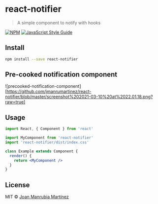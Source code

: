 # react-notifier

> A simple component to notify with hooks

[![NPM](https://img.shields.io/npm/v/react-notifier.svg)](https://www.npmjs.com/package/react-notifier) [![JavaScript Style Guide](https://img.shields.io/badge/code_style-standard-brightgreen.svg)](https://standardjs.com)

## Install

```bash
npm install --save react-notifier
```

## Pre-cooked notification component

![precooked-notification-component][https://github.com/jmanrumartinez/react-notifier/blob/master/screenshot%202021-03-10%20at%2022.01.18.png?raw=true]

## Usage

```jsx
import React, { Component } from 'react'

import MyComponent from 'react-notifier'
import 'react-notifier/dist/index.css'

class Example extends Component {
  render() {
    return <MyComponent />
  }
}
```

## License

MIT © [Joan Manrubia Martínez](https://github.com/jmanrumartinez)
